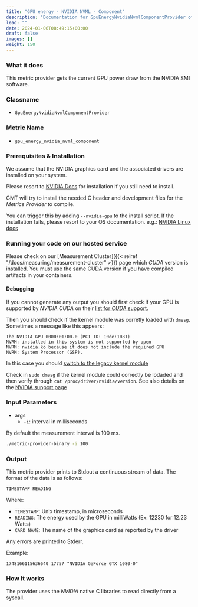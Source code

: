 ```yaml
---
title: "GPU energy - NVIDIA NVML - Component"
description: "Documentation for GpuEnergyNvidiaNvmlComponentProvider of the Green Metrics Tool"
lead: ""
date: 2024-01-06T08:49:15+00:00
draft: false
images: []
weight: 150
---
```


### What it does

This metric provider gets the current GPU power draw from the NVIDIA SMI software.

### Classname

- `GpuEnergyNvidiaNvmlComponentProvider`

### Metric Name

- `gpu_energy_nvidia_nvml_component`

### Prerequisites & Installation

We assume that the NVIDIA graphics card and the associated drivers are installed on your system.

Please resort to [NVIDIA Docs](https://developer.nvidia.com) for installation if you still need to install.

GMT will try to install the needed C header and development files for the *Metrics Provider* to compile.

You can trigger this by adding `--nvidia-gpu` to the install script. If the installation fails, please resort to your OS documentation. e.g.: [NVIDIA Linux docs](https://docs.nvidia.com/cuda/cuda-installation-guide-linux)

### Running your code on our hosted service

Please check on our [Measurement Cluster]({{< relref "/docs/measuring/measurement-cluster" >}}) page which *CUDA* version is installed. You must use the same CUDA version if you have compiled artifacts in your containers.

#### Debugging

If you cannot generate any output you should first check if your GPU is supported by *NVIDIA CUDA* on their [list for *CUDA* support](https://developer.nvidia.com/cuda-gpus).

Then you should check if the kernel module was corretly loaded with `dmesg`.
Sometimes a message like this appears: 
```log
The NVIDIA GPU 0000:01:00.0 (PCI ID: 10de:1081)
NVRM: installed in this system is not supported by open
NVRM: nvidia.ko because it does not include the required GPU
NVRM: System Processor (GSP).
```

In this case you should [switch to the legacy kernel module](https://docs.nvidia.com/cuda/cuda-installation-guide-linux/#switching-between-driver-module-flavors) 

Check in `sudo dmesg` if the kernel module could correctly be lodaded and then verify through `cat /proc/driver/nvidia/version`. See also details on the [NVIDIA support page](https://download.nvidia.com/XFree86/Linux-x86_64/515.43.04/README/kernel_open.html)

### Input Parameters

- args
    - `-i`: interval in milliseconds

By default the measurement interval is 100 ms.

```bash
./metric-provider-binary -i 100
```

### Output

This metric provider prints to Stdout a continuous stream of data. The format of the data is as follows:

`TIMESTAMP READING`

Where:
- `TIMESTAMP`: Unix timestamp, in microseconds
- `READING`: The energy used by the GPU in milliWatts (Ex: 12230 for 12.23 Watts)
- `CARD NAME`: The name of the graphics card as reported by the driver

Any errors are printed to Stderr.

Example:
```console
1748166115636640 17757 "NVIDIA GeForce GTX 1080-0"
```

### How it works

The provider uses the *NVIDIA* native C libraries to read directly from a syscall.